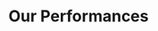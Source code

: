 ---
title: Our Performances
Performances:
  - performance: Carpathia at Windmills Folk Dance Festival
    date: "2018-05-13T16:35:03+00:00"
    images:
        - img_src: https://ucarecdn.com/16f48a28-b6e1-4f5c-a652-6b669b8702ec/-/preview/
          image_alt:
        - img_src: https://ucarecdn.com/16f48a28-b6e1-4f5c-a652-6b669b8702ec/-/preview/
          image_alt:
---